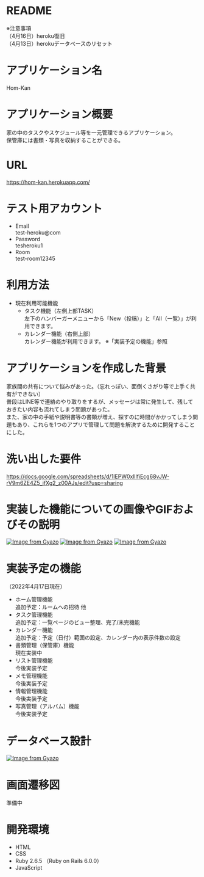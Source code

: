 # README
※注意事項  
（4月16日）heroku復旧  
（4月13日）herokuデータベースのリセット  


# アプリケーション名
Hom-Kan


# アプリケーション概要
家の中のタスクやスケジュール等を一元管理できるアプリケーション。  
保管庫には書類・写真を収納することができる。


# URL
https://hom-kan.herokuapp.com/


# テスト用アカウント
* Email  
test-heroku@com  
* Password  
tesheroku1  
* Room  
test-room12345


# 利用方法
* 現在利用可能機能  
  * タスク機能（左側上部TASK）  
左下のハンバーガーメニューから「New（投稿）」と「All（一覧）」が利用できます。  
  * カレンダー機能（右側上部）  
カレンダー機能が利用できます。
※「実装予定の機能」参照


# アプリケーションを作成した背景
家族間の共有について悩みがあった。（忘れっぽい、面倒くさがり等で上手く共有ができない）  
普段はLINE等で連絡のやり取りをするが、メッセージは常に発生して、残しておきたい内容も流れてしまう問題があった。  
また、家の中の手紙や説明書等の書類が増え、探すのに時間がかかってしまう問題もあり、これらを1つのアプリで管理して問題を解決するために開発することにした。  


# 洗い出した要件
https://docs.google.com/spreadsheets/d/1IEPW0xlllfiEcg68vJW-rV9m6ZE4Z5_ifXg2_z00AJs/edit?usp=sharing


# 実装した機能についての画像やGIFおよびその説明
[![Image from Gyazo](https://i.gyazo.com/e445f26acfee04b6544c65965ae1b2da.png)](https://gyazo.com/e445f26acfee04b6544c65965ae1b2da)
[![Image from Gyazo](https://i.gyazo.com/2f12f02d81b9e9200d87dbedc6755367.gif)](https://gyazo.com/2f12f02d81b9e9200d87dbedc6755367)
[![Image from Gyazo](https://i.gyazo.com/e5955c18fefeca1e6baa76baac1cf0d2.gif)](https://gyazo.com/e5955c18fefeca1e6baa76baac1cf0d2)


# 実装予定の機能
（2022年4月17日現在）  
* ホーム管理機能  
追加予定：ルームへの招待 他
* タスク管理機能  
追加予定：一覧ページのビュー整理、完了/未完機能  
* カレンダー機能  
追加予定：予定（日付）範囲の設定、カレンダー内の表示件数の設定  
* 書類管理（保管庫）機能  
現在実装中  
* リスト管理機能  
今後実装予定  
* メモ管理機能  
今後実装予定  
* 情報管理機能  
今後実装予定  
* 写真管理（アルバム）機能  
今後実装予定  
  

# データベース設計
[![Image from Gyazo](https://i.gyazo.com/93d88a8c658ff48b4999abe4436f97d9.png)](https://gyazo.com/93d88a8c658ff48b4999abe4436f97d9)


# 画面遷移図
準備中


# 開発環境

* HTML
* CSS
* Ruby 2.6.5 （Ruby on Rails 6.0.0）
* JavaScript
